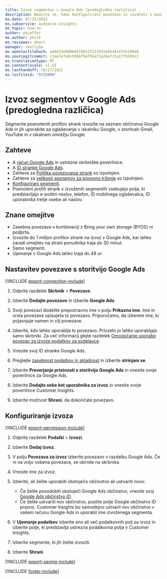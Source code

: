 ```yaml
---
title: Izvoz segmentov v Google Ads (predogledna različica)
description: Naučite se, kako konfigurirati povezavo in izvažati v Google Ads.
ms.date: 07/25/2022
ms.subservice: audience-insights
ms.topic: how-to
author: pkieffer
ms.author: philk
ms.reviewer: mhart
manager: shellyha
ms.openlocfilehash: a46623e609665f8031f223593a6644147e5209d8
ms.sourcegitcommit: c3ae7e7e0c9566f9479ba71a26afc5a17fb589c2
ms.translationtype: MT
ms.contentlocale: sl-SI
ms.lasthandoff: 10/27/2022
ms.locfileid: "9725098"
---
```

# <a name="export-segments-to-google-ads-preview"></a>Izvoz segmentov v Google Ads (predogledna različica)

Segmente poenotenih profilov strank izvozite na seznam občinstva Google Ads in jih uporabite za oglaševanje v iskalniku Google, v storitvah Gmail, YouTube in v iskalnem omrežju Google.

## <a name="prerequisites"></a>Zahteve

- A [račun Google Ads](https://ads.google.com/) in ustrezne skrbniške poverilnice.
- A [ID stranke Google Ads](https://support.google.com/google-ads/answer/1704344).
- Zahteve za [Politika povezovanja strank](https://support.google.com/adspolicy/answer/6299717) so izpolnjeni.
- Zahteve za [velikosti seznamov za ponovno trženje](https://support.google.com/google-ads/answer/7558048) so izpolnjeni.
- [Konfigurirani segmenti](segments.md).
- Poenoteni profili strank v izvoženih segmentih vsebujejo polja, ki predstavljajo e-poštni naslov, telefon, ID mobilnega oglaševalca, ID uporabnika tretje osebe ali naslov.

## <a name="known-limitations"></a>Znane omejitve

- Zasebna povezava v kombinaciji z Bring your own storage (BYOS) ni podprta.
- Izvozite do 1 milijon profilov strank na izvoz v Google Ads, kar lahko zaradi omejitev na strani ponudnika traja do 30 minut.
- Samo segmenti.
- Ujemanje v Google Ads lahko traja do 48 ur.

## <a name="set-up-connection-to-google-ads"></a>Nastavitev povezave s storitvijo Google Ads

[!INCLUDE [export-connection-include](includes/export-connection-admn.md)]

1. Odprite razdelek **Skrbnik** > **Povezave**.

1. Izberite **Dodajte povezavo** in izberite **Google Ads**.

1. Svoji povezavi dodelite prepoznavno ime v polju **Prikazno ime**. Ime in vrsta povezave opisujeta to povezavo. Priporočamo, da izberete ime, ki pojasnjuje namen in cilj povezave.

1. Izberite, kdo lahko uporablja to povezavo. Privzeto jo lahko uporabljajo samo skrbniki. Za več informacij glejte razdelek [Omogočanje uporabe povezav za izvoze podatkov za sodelavce](connections.md#allow-contributors-to-use-a-connection-for-exports).

1. Vnesite svoj ID stranke Google Ads.

1. Preglejte [zasebnost podatkov in skladnost](connections.md#data-privacy-and-compliance) in izberite **strinjam se**.

1. Izberite **Preverjanje pristnosti s storitvijo Google Ads** in vnesite svoje poverilnice za Google Ads.

1. Izberite **Dodajte sebe kot uporabnika za izvoz** in vnesite svoje poverilnice Customer Insights.

1. Izberite možnost **Shrani**, da dokončate povezavo.

## <a name="configure-an-export"></a>Konfiguriranje izvoza

[!INCLUDE [export-permission-include](includes/export-permission.md)]

1. Odprite razdelek **Podatki** > **Izvozi**.

1. Izberite **Dodaj izvoz**.

1. V polju **Povezava za izvoz** izberite povezavo v razdelku Google Ads. Če ni na voljo nobena povezava, se obrnite na skrbnika.

1. Vnesite ime za izvoz.

1. Izberite, ali želite uporabiti obstoječo občinstvo ali ustvariti novo:
   - Če želite posodobiti obstoječi Google Ads občinstvo, vnesite svoj [Google Ads občinstvo ID](https://support.google.com/google-ads/answer/7558048?hl=en#:~:text=Audience%20lists%20is%20a%20section,Display%20Network%20through%20remarketing%20campaigns).
   - Če želite ustvariti nov občinstvo, pustite polje Google občinstvo ID prazno. Customer Insights bo samodejno ustvaril nov občinstvo v vašem računu Google Ads in uporabil ime izvoženega segmenta.

1. V **Ujemanje podatkov** izberite eno ali več podatkovnih polj za izvoz in izberite polje, ki predstavlja ustrezna podatkovna polja v Customer Insights.

1. Izberite segmente, ki jih želite izvoziti.

1. Izberite **Shrani**.

[!INCLUDE [export-saving-include](includes/export-saving.md)]

[!INCLUDE [footer-include](includes/footer-banner.md)]
